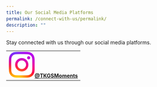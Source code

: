 ```yaml
---
title: Our Social Media Platforms
permalink: /connect-with-us/permalink/
description: ""
---
```

Stay connected with us through our social media platforms.
<table>
	<tbody>
		<tr>
			<td style="text-align: center"><b>
		<a href="https://www.instagram.com/tkgsmoments​"><img style="width: 70px;" src="/images/Standard/IG_icon.png">@TKGSMoments</a></b>
			</td>
		</tr>
	</tbody>
	</table>